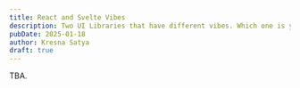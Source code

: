 ```yaml
---
title: React and Svelte Vibes
description: Two UI Libraries that have different vibes. Which one is your vibe?
pubDate: 2025-01-18
author: Kresna Satya
draft: true
---
```


TBA.